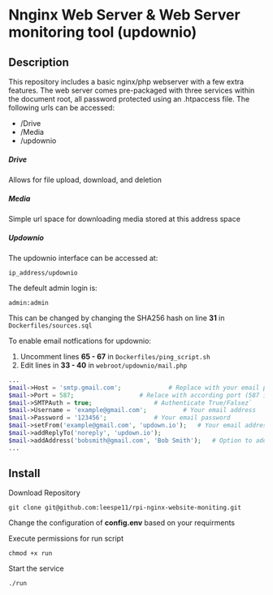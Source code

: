 # Nnginx Web Server & Web Server monitoring tool (updownio)
## Description
This repository includes a basic nginx/php webserver with a few extra features. The web server comes pre-packaged with three services within the document root, all password protected using an .htpaccess file. The following urls can be accessed:
- /Drive
- /Media
- /updownio

##### Drive
Allows for file upload, download, and deletion
##### Media
Simple url space for downloading media stored at this address space 
##### Updownio
The updownio interface can be accessed at:
```
ip_address/updownio
```
The defeult admin login is:
```
admin:admin
```
This can be changed by changing the SHA256 hash on line **31** in `Dockerfiles/sources.sql`

To enable email notfications for updownio:
1. Uncomment lines **65 - 67** in `Dockerfiles/ping_script.sh`
2. Edit lines in **33 - 40** in `webroot/updownio/mail.php`
```PHP
...
$mail->Host = 'smtp.gmail.com';				# Replace with your email providers outgoing smpt server
$mail->Port = 587;					# Relace with according port (587 is secure) 
$mail->SMTPAuth = true;					# Authenticate True/Falsez`
$mail->Username = 'example@gmail.com';			# Your email address 
$mail->Password = '123456';				# Your email password
$mail->setFrom('example@gmail.com', 'updown.io');	# Your email address and email 'name' (e.g: 'bob@gmail.com', 'Bob Smith')
$mail->addReplyTo('noreply', 'updown.io');				
$mail->addAddress('bobsmith@gmail.com', 'Bob Smith');	# Option to add more addresses
...
```
## Install
Download Repository
```
git clone git@github.com:leespe11/rpi-nginx-website-moniting.git
````
Change the configuration of **config.env** based on your requirments 

Execute permissions for run script
```
chmod +x run
```
Start the service
```
./run
```